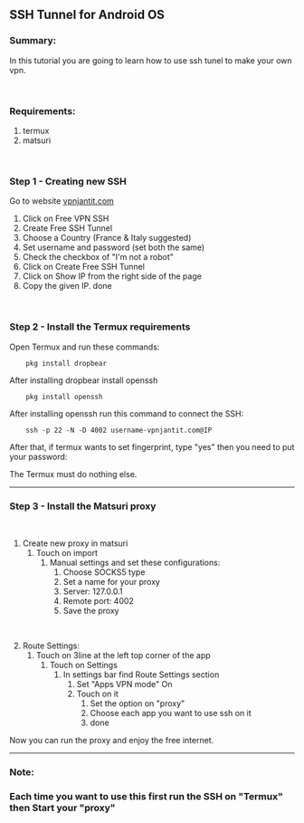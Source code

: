 ## SSH Tunnel for Android OS


### Summary:
In this tutorial you are going to learn how to use ssh tunel to make your own vpn.    

<br>

### Requirements:

1. termux
2. matsuri

<br>

### Step 1 - Creating new SSH
Go to website [vpnjantit.com](https://vpanjantit.com)
1. Click on Free VPN SSH
2. Create Free SSH Tunnel
3. Choose a Country (France & Italy suggested)
4. Set username and password (set both the same)
5. Check the checkbox of "I'm not a robot"
6. Click on Create Free SSH Tunnel
7. Click on Show IP from the right side of the page
8. Copy the given IP.
done

<br>

### Step 2 - Install the Termux requirements
Open Termux and run these commands:

```text
    pkg install dropbear
```

After installing dropbear install openssh

```text
    pkg install openssh
```

After installing openssh run this command to connect the SSH:

```text
    ssh -p 22 -N -D 4002 username-vpnjantit.com@IP
```
After that, if termux wants to set fingerprint, type "yes" then you need to put your password:

The Termux must do nothing else.

<hr>

### Step 3 - Install the Matsuri proxy

<br>

1. Create new proxy in matsuri
   1. Touch on import
      1. Manual settings and set these configurations:
         1. Choose SOCKS5 type
         2. Set a name for your proxy
         3. Server: 127.0.0.1
         4. Remote port: 4002
         5. Save the proxy

<br>

2. Route Settings:
   1. Touch on 3line at the left top corner of the app
        1. Touch on Settings
           1. In settings bar find Route Settings section
                1. Set "Apps VPN mode" On
                2. Touch on it
                    1. Set the option on "proxy"
                    2. Choose each app you want to use ssh on it
                    3. done

Now you can run the proxy and enjoy the free internet.

---
### Note:
### Each time you want to use this first run the SSH on "Termux" then Start your "proxy"

